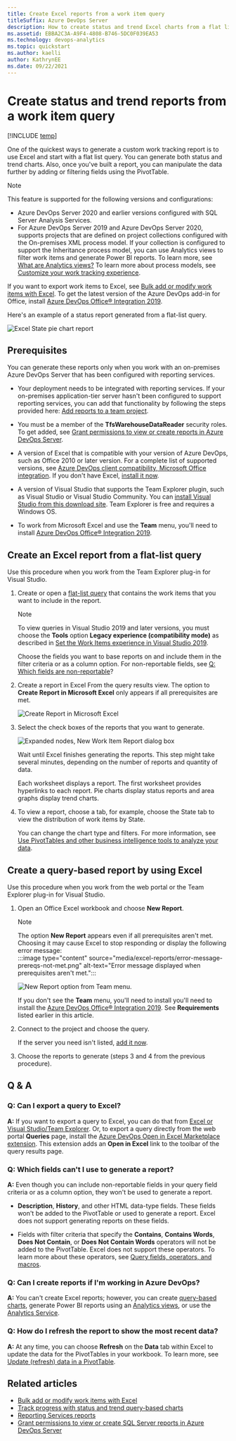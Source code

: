 ```yaml
---
title: Create Excel reports from a work item query  
titleSuffix: Azure DevOps Server
description: How to create status and trend Excel charts from a flat list query with SQL Server Analysis Services installed for on-premises projects and collections. 
ms.assetid: EBBA2C3A-A9F4-4808-B746-5DC0F039EA53  
ms.technology: devops-analytics
ms.topic: quickstart
ms.author: kaelli
author: KathrynEE
ms.date: 09/22/2021
---
```


# Create status and trend reports from a work item query  

[!INCLUDE [temp](../includes/tfs-report-platform-version.md)]

One of the quickest ways to generate a custom work tracking report is to use Excel and start with a flat list query. You can generate both status and trend charts. Also, once you've built a report, you can manipulate the data further by adding or filtering fields using the PivotTable. 


> [!NOTE]  
> This feature is supported for the following versions and configurations: 
> - Azure DevOps Server 2020 and earlier versions configured with SQL Server Analysis Services.
> - For Azure DevOps Server 2019 and Azure DevOps Server 2020, supports projects that are defined on project collections configured with the On-premises XML process model. If your collection is configured to support the Inheritance process model, you can use Analytics views to filter work items and generate Power BI reports. To learn more, see [What are Analytics views?](../powerbi/what-are-analytics-views.md) To learn more about process models, see [Customize your work tracking experience](../../reference/customize-work.md#process-models).
> 
> If you want to export work items to Excel, see [Bulk add or modify work items with Excel](../../boards/backlogs/office/bulk-add-modify-work-items-excel.md). To get the latest version of the Azure DevOps add-in for Office, install [Azure DevOps Office® Integration 2019](https://go.microsoft.com/fwlink/?linkid=2076587&clcid=0x409).  

Here's an example of a status report generated from a flat-list query.  

![Excel State pie chart report](media/excel-reports/excel-pie-chart.png)   

## Prerequisites

You can generate these reports only when you work with an on-premises Azure DevOps Server that has been configured with reporting services. 
- Your deployment needs to be integrated with reporting services. If your on-premises application-tier server hasn't been configured to support reporting services, you can add that functionality by following the steps provided here: [Add reports to a team project](add-reports-to-a-team-project.md). 

- You must be a member of the **TfsWarehouseDataReader** security roles. To get added, see [Grant permissions to view or create reports in Azure DevOps Server](grant-permissions-to-reports.md).

- A version of Excel that is compatible with your version of Azure DevOps, such as Office 2010 or later version. For a complete list of supported versions, see [Azure DevOps client compatibility, Microsoft Office integration](/azure/devops/server/compatibility#microsoft-office-integration). If you don't have Excel, [install it now](https://office.microsoft.com/excel/). 

- A version of Visual Studio that supports the Team Explorer plugin, such as Visual Studio or Visual Studio Community. You can [install Visual Studio from this download site](https://visualstudio.microsoft.com/downloads/download-visual-studio-vs). Team Explorer is free and requires a Windows OS.

- To work from Microsoft Excel and use the **Team** menu, you'll need to install [Azure DevOps Office® Integration 2019](https://go.microsoft.com/fwlink/?linkid=2076587&clcid=0x409). 
 

## Create an Excel report from a flat-list query
 
Use this procedure when you work from the Team Explorer plug-in for Visual Studio. 

1. Create or open a [flat-list query](../../boards/queries/using-queries.md) that contains the work items that you want to include in the report.  
	> [!NOTE]   
	> To view queries in Visual Studio 2019 and later versions, you must choose the **Tools** option **Legacy experience (compatibility mode)** as described in [Set the Work Items experience in Visual Studio 2019](../../boards/work-items/set-work-item-experience-vs.md).

   Choose the fields you want to base reports on and include them in the filter criteria or as a column option. For non-reportable fields, see [Q: Which fields are non-reportable](#which_fields_are_non_reportable)?

2. Create a report in Excel From the query results view. The option to **Create Report in Microsoft Excel** only appears if all prerequisites are met.

   ![Create Report in Microsoft Excel](media/excel-reports/create-report-in-excel.png)

3. Select the check boxes of the reports that you want to generate.

   ![Expanded nodes, New Work Item Report dialog box](media/excel-reports/new-work-item-report-dialog.png)

   Wait until Excel finishes generating the reports. This step might take several minutes, depending on the number of reports and quantity of data.

   Each worksheet displays a report. The first worksheet provides hyperlinks to each report. Pie charts display status reports and area graphs display trend charts. 

4. To view a report, choose a tab, for example, choose the State tab to view the distribution of work items by State. 

   You can change the chart type and filters. For more information, see [Use PivotTables and other business intelligence tools to analyze your data](https://office.microsoft.com/excel-help/use-pivottables-and-other-business-intelligence-tools-to-analyze-your-data-HA104042322.aspx?CTT=1). 

## Create a query-based report by using Excel

Use this procedure when you work from the web portal or the Team Explorer plug-in for Visual Studio. 

1. Open an Office Excel workbook and choose **New Report**.  
	> [!NOTE]   
	> The option **New Report** appears even if all prerequisites aren't met. Choosing it may cause Excel to stop responding or display the following error message:  
	> :::image type="content" source="media/excel-reports/error-message-prereqs-not-met.png" alt-text="Error message displayed when prerequisites aren't met.":::

	![New Report option from Team menu.](media/excel-reports/team-menu-new-report-option.png)  

   If you don't see the **Team** menu, you'll need to install you'll need to install the [Azure DevOps Office® Integration 2019](https://go.microsoft.com/fwlink/?linkid=2076587&clcid=0x409). See **Requirements** listed earlier in this article.   

2. Connect to the project and choose the query.   

   If the server you need isn't listed, [add it now](../../organizations/projects/connect-to-projects.md).  

3. Choose the reports to generate (steps 3 and 4 from the previous procedure).  

## Q & A

<!-- BEGINSECTION class="md-qanda" -->

### Q: Can I export a query to Excel? 

**A:** If you want to export a query to Excel, you can do that from [Excel or Visual Studio/Team Explorer](../../boards/backlogs/office/bulk-add-modify-work-items-excel.md). Or, to export a query directly from the web portal **Queries** page, install the [Azure DevOps Open in Excel Marketplace extension](https://marketplace.visualstudio.com/items?itemName=blueprint.vsts-open-work-items-in-excel). This extension adds an **Open in Excel** link to the toolbar of the query results page.


<a id="which_fields_are_non_reportable"></a>

### Q: Which fields can't I use to generate a report?
 
   **A:** Even though you can include non-reportable fields in your query field criteria or as a column option, they won't be used to generate a report. 

   * **Description**, **History**, and other HTML data-type fields. These fields won't be added to the PivotTable or used to generate a report. Excel does not support generating reports on these fields.

   * Fields with filter criteria that specify the **Contains**, **Contains Words**, **Does Not Contain**, or **Does Not Contain Words** operators will not be added to the PivotTable. Excel does not support these operators. To learn more about these operators, see [Query fields, operators, and macros](../../boards/queries/query-operators-variables.md).

### Q: Can I create reports if I'm working in Azure DevOps?
 
   **A:** You can't create Excel reports; however, you can create [query-based charts](../dashboards/charts.md), generate Power BI reports using an [Analytics views](../powerbi/create-quick-report.md), or use the [Analytics Service](../powerbi/what-is-analytics.md). 

### Q: How do I refresh the report to show the most recent data?

   **A:** At any time, you can choose **Refresh** on the **Data** tab within Excel to update the data for the PivotTables in your workbook. To learn more, see [Update (refresh) data in a PivotTable](https://office.microsoft.com/excel-help/update-refresh-data-in-a-pivottable-HA102840043.aspx?CTT=1).

<!-- ENDSECTION -->

## Related articles

- [Bulk add or modify work items with Excel](../../boards/backlogs/office/bulk-add-modify-work-items-excel.md)
- [Track progress with status and trend query-based charts](../dashboards/charts.md)
- [Reporting Services reports](../sql-reports/reporting-services-reports.md)
- [Grant permissions to view or create SQL Server reports in Azure DevOps Server](grant-permissions-to-reports.md)

